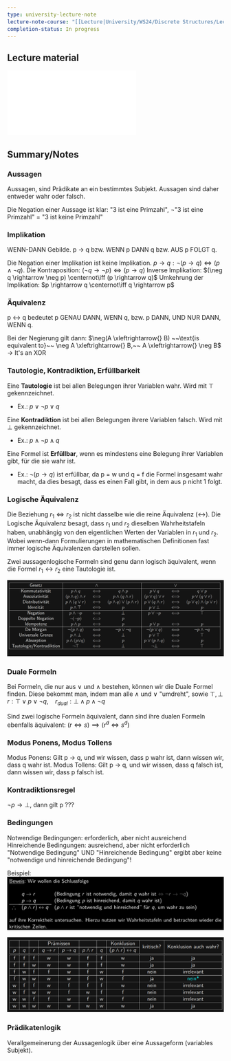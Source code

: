 ```yaml
---
type: university-lecture-note
lecture-note-course: "[[Lecture|University/WS24/Discrete Structures/Lecture]]"
completion-status: In progress
---
```

## Lecture material
![](_attachments/DiskreteStrukturen_1.pdf)
## Summary/Notes
### Aussagen
Aussagen, sind Prädikate an ein bestimmtes Subjekt. Aussagen sind daher entweder wahr oder falsch.

Die Negation einer Aussage ist klar: "3 ist eine Primzahl", $\neg$"3 ist eine Primzahl" = "3 ist keine Primzahl"
### Implikation
WENN-DANN Gebilde. p -> q bzw. WENN p DANN q bzw. AUS p FOLGT q.

Die Negation einer Implikation ist keine Implikation. $p \rightarrow q: \neg(p \rightarrow q) \iff (p \land \neg q)$. 
Die Kontraposition: $(\neg q \rightarrow \neg p) \iff (p \rightarrow q)$
Inverse Implikation: $(\neg q \rightarrow \neg p) \centernot\iff (p \rightarrow q)$
Umkehrung der Implikation: $p \rightarrow q \centernot\iff q \rightarrow p$

### Äquivalenz
p <-> q bedeutet p GENAU DANN, WENN q, bzw. p DANN, UND NUR DANN, WENN q.

 Bei der Negierung gilt dann: 
 $\neg(A \xleftrightarrow{} B)  ~~\text{is equivalent to}~~ \neg A \xleftrightarrow{} B,~~ A \xleftrightarrow{} \neg B$  -> It's an XOR

### Tautologie, Kontradiktion, Erfüllbarkeit
Eine **Tautologie** ist bei allen Belegungen ihrer Variablen wahr. Wird mit $\top$ gekennzeichnet.
- Ex.: $p \vee \neg p \vee q$ 

Eine **Kontradiktion** ist bei allen Belegungen ihrere Variablen falsch. Wird mit $\bot$ gekennzeichnet.
- Ex.: $p \wedge \neg p \wedge q$ 

Eine Formel ist **Erfüllbar**, wenn es mindestens eine Belegung ihrer Variablen gibt, für die sie wahr ist.
- Ex.: $\neg (p \rightarrow q)$ ist erfüllbar, da p = w und q = f die Formel insgesamt wahr macht, da dies besagt, dass es einen Fall gibt, in dem aus p nicht 1 folgt.

### Logische Äquivalenz
Die Beziehung $r_1 \iff  r_2$ ist nicht dasselbe wie die reine Äquivalenz ($\leftrightarrow$). Die Logische Äquivalenz besagt, dass $r_1$ und $r_2$ dieselben Wahrheitstafeln haben, unabhängig von den eigentlichen Werten der Variablen in $r_1$ und $r_2$. Wobei wenn-dann Formulierungen in mathematischen Definitionen fast immer logische Äquivalenzen darstellen sollen.

Zwei aussagenlogische Formeln sind genu dann logisch äquivalent, wenn die Formel $r_1 \leftrightarrow r_2$ eine Tautologie ist.

![](_attachments/Pasted%20image%2020241008125613.png)
### Duale Formeln
Bei Formeln, die nur aus $\lor$ und $\land$ bestehen, können wir die Duale Formel finden. Diese bekommt man, indem man alle $\land$ und  $\lor$ "umdreht", sowie $\top, \bot$
$r: \top \lor p \lor \neg q, ~~~~ r_{dual}: \bot \land p \land \neg q$

Sind zwei logische Formeln äquivalent, dann sind ihre dualen Formeln ebenfalls äquivalent:
$(r \iff s) \implies (r^d \iff s^d)$ 

### Modus Ponens, Modus Tollens
Modus Ponens: Gilt p -> q, und wir wissen, dass p wahr ist, dann wissen wir, dass q wahr ist. 
Modus Tollens: Gilt p -> q, und wir wissen, dass q falsch ist, dann wissen wir, dass p falsch ist.

### Kontradiktionsregel
$\neg p \rightarrow \bot$, dann gilt p ???

### Bedingungen
Notwendige Bedingungen: erforderlich, aber nicht ausreichend
Hinreichende Bedingungen: ausreichend, aber nicht erforderlich
"Notwendige Bedingung" UND "Hinreichende Bedingung" ergibt aber keine "notwendige und hinreichende Bedingung"!

Beispiel:
![](_attachments/Pasted%20image%2020241009182346.png)

![](_attachments/Pasted%20image%2020241008163751.png)

### Prädikatenlogik
Verallgemeinerung der Aussagenlogik über eine Aussageform (variables Subjekt).